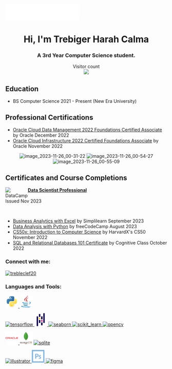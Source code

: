 <img src="https://github.com/TrebleClef20/TrebleClef20/blob/main/flow.svg" />

<h1 align="center">Hi, I'm Trebiger Harah Calma</h1>
<h3 align="center">A 3rd Year Computer Science student.</h3>

<p align="center"> 
  Visitor count<br>
  <img src="https://profile-counter.glitch.me/TrebleClef20/count.svg" />
</p>

## Education
- BS Computer Science 2021 - Present (New Era University)

## Professional Certifications
- [Oracle Cloud Data Management 2022 Foundations Certified Associate](https://catalog-education.oracle.com/ords/certview/sharebadge?id=73AC08648CACD3285B113FC8255D687B5384CF408931735A7AC346A7A20472ED) by Oracle December 2022
- [Oracle Cloud Infrastructure 2022 Certified Foundations Associate](https://catalog-education.oracle.com/ords/certview/sharebadge?id=B44992A462323AADAFEE59F44B430F760CD5AF56A07B13A929E8E1C037B89375) by Oracle November 2022

<p align="center">
<img width="700" alt="image_2023-11-26_00-31-22" src="https://github.com/TrebleClef20/TrebleClef20/assets/65029347/3e8b4e7a-1fe7-47cd-8d87-ac95669f97b2">

<img width="700" alt="image_2023-11-26_00-54-27" src="https://github.com/TrebleClef20/TrebleClef20/assets/65029347/77de461a-5bdf-40b8-a875-0fc0079dbec7">

<img width="700" alt="image_2023-11-26_00-55-09" src="https://github.com/TrebleClef20/TrebleClef20/assets/65029347/af64e122-8e3e-49a4-81cc-4e1b28c32667">
</p>

## Certificates and Course Completions
<p align="left">
<a href="https://www.datacamp.com/completed/statement-of-accomplishment/track/bc8a45a9216f5582e45930b9cb6fb2651dd94521" title="Data Scientist Professional"><img src="https://media.licdn.com/dms/image/C4D0BAQHoE9F6A76mOQ/company-logo_100_100/0/1630577190840/datacampinc_logo?e=1709164800&v=beta&t=nw4-c14iecX6q0pl-WyHc46TH1itt3mjyD_sCyJI0qw" width="70px" align="left"/></a>
<a href="https://www.datacamp.com/completed/statement-of-accomplishment/track/bc8a45a9216f5582e45930b9cb6fb2651dd94521"><strong>Data Scientist Professional</strong></a>
<br>DataCamp
<br>Issued Nov 2023</p>
<br>
<p align="left">

- [Business Analytics with Excel](https://simpli-web.app.link/e/ap7hTGsmTCb) by Simplilearn September 2023
- [Data Analysis with Python](https://freecodecamp.org/certification/TrebleClef20/data-analysis-with-python-v7) by freeCodeCamp August 2023
- [CS50x: Introduction to Computer Science](https://cs50.harvard.edu/certificates/42b28386-2bb1-4c84-9853-99bde7054759) by HarvardX's CS50 November 2022
- [SQL and Relational Databases 101 Certificate](https://courses.cognitiveclass.ai/certificates/feebcc2f87d84a73ae1ec59bfaabc0e6) by Cognitive Class October 2022

<h3 align="left">Connect with me:</h3>
<p align="left">
<a href="https://linkedin.com/in/trebleclef20" target="blank"><img align="center" src="https://raw.githubusercontent.com/rahuldkjain/github-profile-readme-generator/master/src/images/icons/Social/linked-in-alt.svg" alt="trebleclef20" height="30" width="40" /></a>
</p>

<h3 align="left">Languages and Tools:</h3>
<p align="left">
</a> <a href="https://www.python.org" target="_blank" rel="noreferrer"> <img src="https://raw.githubusercontent.com/devicons/devicon/master/icons/python/python-original.svg" alt="python" width="40" height="40"/> 
<a href="https://www.java.com" target="_blank" rel="noreferrer"> <img src="https://raw.githubusercontent.com/devicons/devicon/master/icons/java/java-original.svg" alt="java" width="40" height="40"/> </a> 


  </a> <a href="https://www.tensorflow.org" target="_blank" rel="noreferrer"> <img src="https://www.vectorlogo.zone/logos/tensorflow/tensorflow-icon.svg" alt="tensorflow" width="40" height="40"/> </a>  <a href="https://pandas.pydata.org/" target="_blank" rel="noreferrer"> <img src="https://raw.githubusercontent.com/devicons/devicon/2ae2a900d2f041da66e950e4d48052658d850630/icons/pandas/pandas-original.svg" alt="pandas" width="40" height="40"/> </a> </a> <a href="https://seaborn.pydata.org/" target="_blank" rel="noreferrer"> <img src="https://seaborn.pydata.org/_images/logo-mark-lightbg.svg" alt="seaborn" width="40" height="40"/> </a> <a href="https://scikit-learn.org/" target="_blank" rel="noreferrer"> <img src="https://upload.wikimedia.org/wikipedia/commons/0/05/Scikit_learn_logo_small.svg" alt="scikit_learn" width="40" height="40"/> <a href="https://opencv.org/" target="_blank" rel="noreferrer"> <img src="https://www.vectorlogo.zone/logos/opencv/opencv-icon.svg" alt="opencv" width="40" height="40"/> </a> 

  <a href="https://www.oracle.com/" target="_blank" rel="noreferrer"> <img src="https://raw.githubusercontent.com/devicons/devicon/master/icons/oracle/oracle-original.svg" alt="oracle" width="40" height="40"/> <a href="https://www.mongodb.com/" target="_blank" rel="noreferrer"> <img src="https://raw.githubusercontent.com/devicons/devicon/master/icons/mongodb/mongodb-original-wordmark.svg" alt="mongodb" width="40" height="40"/></a> <a href="https://www.sqlite.org/" target="_blank" rel="noreferrer"> <img src="https://www.vectorlogo.zone/logos/sqlite/sqlite-icon.svg" alt="sqlite" width="40" height="40"/></a> 



  <a href="https://www.adobe.com/in/products/illustrator.html" target="_blank" rel="noreferrer"> <img src="https://www.vectorlogo.zone/logos/adobe_illustrator/adobe_illustrator-icon.svg" alt="illustrator" width="40" height="40"/> </a> <a href="https://www.photoshop.com/en" target="_blank" rel="noreferrer"> <img src="https://raw.githubusercontent.com/devicons/devicon/master/icons/photoshop/photoshop-line.svg" alt="photoshop" width="40" height="40"/> </a> <a href="https://www.figma.com/" target="_blank" rel="noreferrer"> <img src="https://www.vectorlogo.zone/logos/figma/figma-icon.svg" alt="figma" width="40" height="40"/> </a>

</p>
  



<!---
TrebleClef20/TrebleClef20 is a ✨ special ✨ repository because its `README.md` (this file) appears on your GitHub profile.
You can click the Preview link to take a look at your changes.
--->
